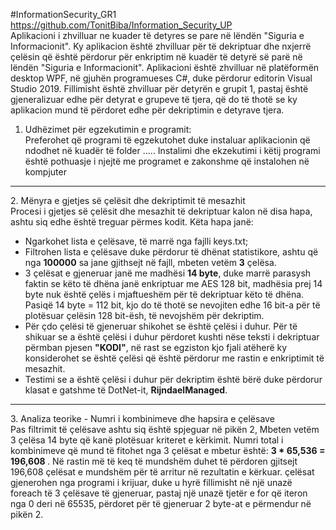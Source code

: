 #InformationSecurity_GR1
https://github.com/TonitBiba/Information_Security_UP <br>
Aplikacioni i zhvilluar ne kuader të detyres se pare në lëndën "Siguria e Informacionit". Ky aplikacion është zhvilluar për të dekriptuar dhe nxjerrë çelësin që është përdorur për enkriptim në kuadër të detyrë së parë në lëndën "Siguria e Informacionit". Aplikacioni është zhvilluar në platëformën desktop WPF, në gjuhën programueses C#, duke përdorur editorin Visual Studio 2019. Fillimisht është zhvilluar për detyrën e grupit 1, pastaj është gjeneralizuar edhe për detyrat e grupeve të tjera, që do të thotë se ky aplikacion mund të përdoret edhe për dekriptimin e detyrave tjera.
1. Udhëzimet për egzekutimin e programit:<br>
  Preferohet që programi të egzekutohet duke instaluar aplikacionin që ndodhet në kuadër të folder .....
  Instalimi dhe ekzekutimi i këtij programi është pothuasje i njejtë me programet e zakonshme që instalohen në kompjuter 
<hr>
2. Mënyra e gjetjes së çelësit dhe dekriptimit të mesazhit <br>
  Procesi i gjetjes së çelësit dhe mesazhit të dekriptuar kalon në disa hapa, ashtu siq edhe është treguar përmes kodit. Këta hapa janë:
    <ul>
      <li> Ngarkohet lista e çelësave, të marrë nga fajlli keys.txt;</li>
      <li> Filtrohen lista e çelësave duke përdorur të dhënat statistikore, ashtu që nga <b>100000</b> sa jane gjithsejt në fajll, mbeten vetëm <b>3</b> çelësa.</li>
      <li> 3 çelësat e gjeneruar janë me madhësi <b>14 byte</b>, duke marrë parasysh faktin se këto të dhëna janë enkriptuar me AES 128 bit, madhësia prej 14 byte nuk është çelës i mjaftueshëm për të dekriptuar këto të dhëna. 
        Pasiqë 14 byte = 112 bit, kjo do të thotë se nevojiten edhe 16 bit-a për të plotësuar çelësin 128 bit-ësh, të nevojshëm për dekriptim.
      </li>
      <li>
        Për çdo çelësi të gjeneruar shikohet se është çelësi i duhur. Për të shikuar se a është çelësi i duhur përdoret kushti nëse teksti i
        dekriptuar përmban pjesen <b>"KODI"</b>, në rast se egziston kjo fjali atëherë ky konsiderohet se është çelësi që është përdorur me rastin e
        enkriptimit të mesazhit.
      </li>
      <li>
        Testimi se a është çelësi i duhur për dekriptim është bërë duke përdorur klasat e gatshme të DotNet-it, <b>RijndaelManaged</b>. 
      </li>      
    </ul>
   <hr/>
3. Analiza teorike - Numri i kombinimeve dhe hapsira e çelësave <br>
  Pas filtrimit të çelësave ashtu siq është spjeguar në pikën 2, Mbeten vetëm 3 çelësa 14 byte që kanë plotësuar kriteret e kërkimit.
  Numri total i kombinimeve që mund të fitohet nga 3 çelësat e mbetur është: <b> 3 * 65,536 =  196,608 </b>.
  Në rastin më të keq të mundshëm duhet të përdoren gjitsejt 196,608 çelësat e mundshëm për të arritur në rezultatin e kërkuar. 
  çelësat gjenerohen nga programi i krijuar, duke u hyrë fillimisht në një unazë foreach të 3 çelësave të gjeneruar, pastaj një unazë tjetër
  e for që iteron nga 0 deri në 65535, përdoret për të gjeneruar 2 byte-at e përmendur në pikën 2.
  
